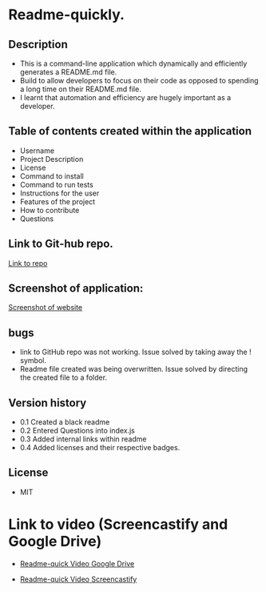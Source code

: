 # Readme-quickly.

## Description

- This is a command-line application which dynamically and efficiently generates a README.md file.
- Build to allow developers to focus on their code as opposed to spending a long time on their README.md file.
- I learnt that automation and efficiency are hugely important as a developer.

## Table of contents created within the application

- Username
- Project Description
- License
- Command to install
- Command to run tests
- Instructions for the user
- Features of the project
- How to contribute
- Questions

## Link to Git-hub repo.

[Link to repo](https://github.com/Laura-Kam/Readme-quickly.)

## Screenshot of application:

[Screenshot of website](https://github.com/Laura-Kam/Readme-quickly./issues/1#issue-1360357463)

## bugs

- link to GitHub repo was not working. Issue solved by taking away the ! symbol.
- Readme file created was being overwritten. Issue solved by directing the created file to a folder.

## Version history

- 0.1 Created a black readme
- 0.2 Entered Questions into index.js
- 0.3 Added internal links within readme
- 0.4 Added licenses and their respective badges.

## License

- MIT

# Link to video (Screencastify and Google Drive)

- [Readme-quick Video Google Drive](https://drive.google.com/file/d/1gMWlVDz_7tPsQE3zmaHSmv7ZrlBwwHVh/view)

- [Readme-quick Video Screencastify](https://watch.screencastify.com/v/GuAQASyAuUXuigGIyFzB)
